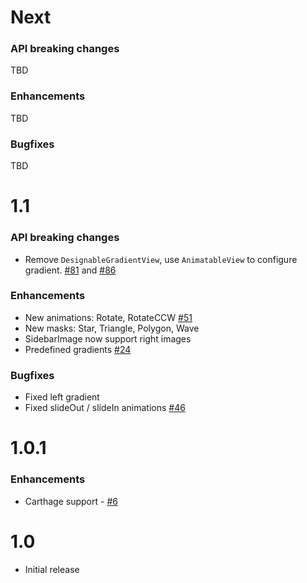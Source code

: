 # Next

### API breaking changes
TBD

### Enhancements
TBD

### Bugfixes
TBD

# 1.1

### API breaking changes

- Remove `DesignableGradientView`, use `AnimatableView` to configure gradient. [#81](https://github.com/JakeLin/IBAnimatable/issues/81) and [#86](https://github.com/JakeLin/IBAnimatable/issues/86)

### Enhancements

- New animations: Rotate, RotateCCW [#51](https://github.com/JakeLin/IBAnimatable/issues/51)
- New masks: Star, Triangle, Polygon, Wave
- SidebarImage now support right images 
- Predefined gradients [#24](https://github.com/JakeLin/IBAnimatable/issues/24)

### Bugfixes

- Fixed left gradient
- Fixed slideOut / slideIn animations [#46](https://github.com/JakeLin/IBAnimatable/issues/46)

# 1.0.1

### Enhancements

- Carthage support - [#6](https://github.com/JakeLin/IBAnimatable/issues/6)

# 1.0

- Initial release